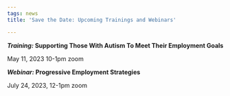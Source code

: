 ```yaml
---
tags: news
title: 'Save the Date: Upcoming Trainings and Webinars'

---
```

**_Training:_ Supporting Those With Autism To Meet Their Employment Goals**

May 11, 2023 10-1pm zoom

**_Webinar:_ Progressive Employment Strategies**

July 24, 2023, 12-1pm zoom